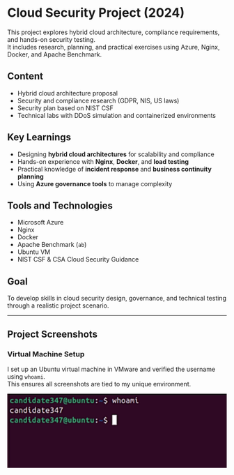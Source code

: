 # Cloud Security Project (2024)

This project explores hybrid cloud architecture, compliance requirements, and hands-on security testing.  
It includes research, planning, and practical exercises using Azure, Nginx, Docker, and Apache Benchmark.

## Content

- Hybrid cloud architecture proposal  
- Security and compliance research (GDPR, NIS, US laws)  
- Security plan based on NIST CSF  
- Technical labs with DDoS simulation and containerized environments  

## Key Learnings

- Designing **hybrid cloud architectures** for scalability and compliance  
- Hands-on experience with **Nginx**, **Docker**, and **load testing**  
- Practical knowledge of **incident response** and **business continuity planning**  
- Using **Azure governance tools** to manage complexity  

## Tools and Technologies

- Microsoft Azure  
- Nginx  
- Docker  
- Apache Benchmark (`ab`)  
- Ubuntu VM  
- NIST CSF & CSA Cloud Security Guidance  

## Goal

To develop skills in cloud security design, governance, and technical testing through a realistic project scenario.

---

## Project Screenshots

### Virtual Machine Setup
I set up an Ubuntu virtual machine in VMware and verified the username using `whoami`.  
This ensures all screenshots are tied to my unique environment.

<img src="screenshots/vm_whoami.png" width="700" alt="Ubuntu VM setup with whoami output">

